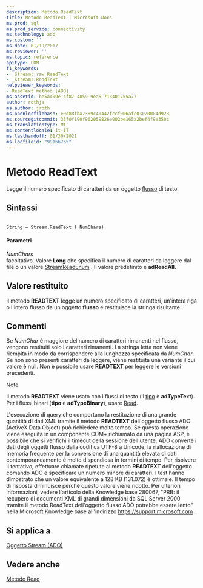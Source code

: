 ```yaml
---
description: Metodo ReadText
title: Metodo ReadText | Microsoft Docs
ms.prod: sql
ms.prod_service: connectivity
ms.technology: ado
ms.custom: ''
ms.date: 01/19/2017
ms.reviewer: ''
ms.topic: reference
apitype: COM
f1_keywords:
- _Stream::raw_ReadText
- _Stream::ReadText
helpviewer_keywords:
- ReadText method [ADO]
ms.assetid: be5a409e-cf87-4859-9ea5-713401755a77
author: rothja
ms.author: jroth
ms.openlocfilehash: e0d88fba7389c40442fccf006afc03020004d928
ms.sourcegitcommit: 33f0f190f962059826e002be165a2bef4f9e350c
ms.translationtype: MT
ms.contentlocale: it-IT
ms.lasthandoff: 01/30/2021
ms.locfileid: "99166755"
---
```

# <a name="readtext-method"></a>Metodo ReadText
Legge il numero specificato di caratteri da un oggetto [flusso](./stream-object-ado.md) di testo.  
  
## <a name="syntax"></a>Sintassi  
  
```  
  
String = Stream.ReadText ( NumChars)  
```  
  
#### <a name="parameters"></a>Parametri  
 *NumChars*  
 facoltativo. Valore **Long** che specifica il numero di caratteri da leggere dal file o un valore [StreamReadEnum](./streamreadenum.md) . Il valore predefinito è **adReadAll**.  
  
## <a name="return-value"></a>Valore restituito  
 Il metodo **READTEXT** legge un numero specificato di caratteri, un'intera riga o l'intero flusso da un oggetto **flusso** e restituisce la stringa risultante.  
  
## <a name="remarks"></a>Commenti  
 Se *NumChar* è maggiore del numero di caratteri rimanenti nel flusso, vengono restituiti solo i caratteri rimanenti. La stringa letta non viene riempita in modo da corrispondere alla lunghezza specificata da *NumChar*. Se non sono presenti caratteri da leggere, viene restituita una variante il cui valore è null. Non è possibile usare **READTEXT** per leggere le versioni precedenti.  
  
> [!NOTE]
>  Il metodo **READTEXT** viene usato con i flussi di testo (il [tipo](./type-property-ado-stream.md) è **adTypeText**). Per i flussi binari (**tipo** è **adTypeBinary**), usare [Read](./read-method.md).  
  
 L'esecuzione di query che comportano la restituzione di una grande quantità di dati XML tramite il metodo **READTEXT** dell'oggetto flusso ADO (ActiveX Data Object) può richiedere molto tempo. Se questa operazione viene eseguita in un componente COM+ richiamato da una pagina ASP, è possibile che si verifichi il timeout della sessione dell'utente. ADO converte i dati degli oggetti flusso dalla codifica UTF-8 a Unicode; la riallocazione di memoria frequente per la conversione di una quantità elevata di dati contemporaneamente è molto dispendiosa in termini di tempo. Per risolvere il tentativo, effettuare chiamate ripetute al metodo **READTEXT** dell'oggetto comando ADO e specificare un numero minore di caratteri. I test hanno dimostrato che un valore equivalente a 128 KB (131.072) è ottimale. Il tempo di risposta diminuisce perché questo valore viene ridotto. Per ulteriori informazioni, vedere l'articolo della Knowledge base 280067, "PRB: il recupero di documenti XML di grandi dimensioni da SQL Server 2000 tramite il metodo ReadText dell'oggetto flusso ADO potrebbe essere lento" nella Microsoft Knowledge base all'indirizzo https://support.microsoft.com .  
  
## <a name="applies-to"></a>Si applica a  
 [Oggetto Stream (ADO)](./stream-object-ado.md)  
  
## <a name="see-also"></a>Vedere anche  
 [Metodo Read](./read-method.md)